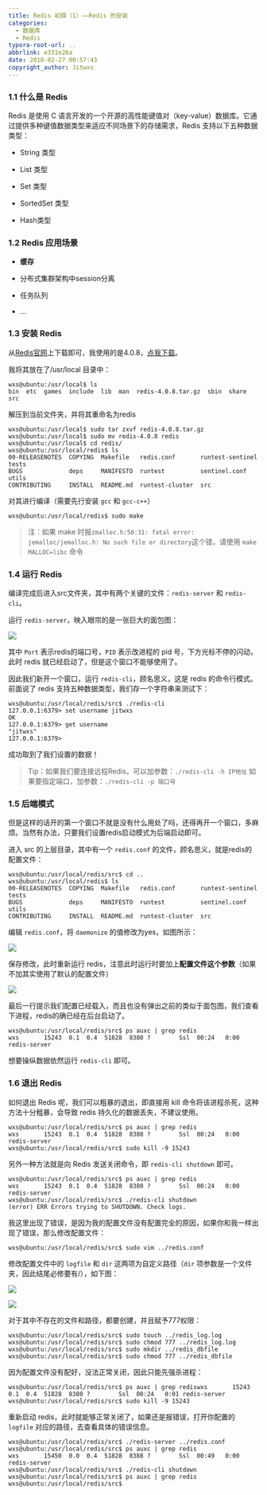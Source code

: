 ```yaml
---
title: Redis 初探（1）——Redis 的安装
categories: 
  - 数据库
  - Redis
typora-root-url: ..
abbrlink: e331e26a
date: 2018-02-27 00:57:43
copyright_author: Jitwxs
---
```


### 1.1 什么是 Redis

Redis 是使用 C 语言开发的一个开源的高性能键值对（key-value）数据库。它通过提供多种键值数据类型来适应不同场景下的存储需求，Redis 支持以下五种数据类型：

- String 类型

- List 类型

- Set 类型

- SortedSet 类型

-  Hash类型

### 1.2 Redis 应用场景

- **缓存**

- 分布式集群架构中session分离

- 任务队列

- ...

### 1.3 安装 Redis

从[Redis官网](http://www.redis.cn/download.html)上下载即可，我使用的是4.0.8，[点我下载](http://download.redis.io/releases/redis-4.0.8.tar.gz)。

我将其放在了/usr/local 目录中：

```shell
wxs@ubuntu:/usr/local$ ls
bin  etc  games  include  lib  man  redis-4.0.8.tar.gz  sbin  share  src
```

解压到当前文件夹，并将其重命名为redis

```shell
wxs@ubuntu:/usr/local$ sudo tar zxvf redis-4.0.8.tar.gz
wxs@ubuntu:/usr/local$ sudo mv redis-4.0.8 redis
wxs@ubuntu:/usr/local$ cd redis/
wxs@ubuntu:/usr/local/redis$ ls
00-RELEASENOTES  COPYING  Makefile   redis.conf       runtest-sentinel  tests
BUGS             deps     MANIFESTO  runtest          sentinel.conf     utils
CONTRIBUTING     INSTALL  README.md  runtest-cluster  src
```

对其进行编译（需要先行安装 `gcc` 和 `gcc-c++`）

```shell
wxs@ubuntu:/usr/local/redis$ sudo make
```

>注：如果 make 时报`zmalloc.h:50:31: fatal error: jemalloc/jemalloc.h: No such file or directory`这个错，请使用 `make MALLOC=libc` 命令

### 1.4 运行 Redis

编译完成后进入src文件夹，其中有两个关键的文件：`redis-server` 和 `redis-cli`。

运行 `redis-server`，映入眼帘的是一张巨大的面包图：

![](/images/posts/20180227000842739.png)

其中 `Port` 表示redis的端口号，`PID` 表示改进程的 pid 号，下方光标不停的闪动，此时 redis 就已经启动了，但是这个窗口不能够使用了。

因此我们新开一个窗口，运行 `redis-cli`，顾名思义，这是 redis 的命令行模式。前面说了 redis 支持五种数据类型，我们存一个字符串来测试下：

```shell
wxs@ubuntu:/usr/local/redis/src$ ./redis-cli 
127.0.0.1:6379> set username jitwxs
OK
127.0.0.1:6379> get username
"jitwxs"
127.0.0.1:6379> 
```

成功取到了我们设置的数据！

>Tip：如果我们要连接远程Redis，可以加参数：`./redis-cli -h IP地址`
>如果要指定端口，加参数：`./redis-cli -p 端口号`

### 1.5 后端模式

但是这样的话开的第一个窗口不就是没有什么用处了吗，还得再开一个窗口，多麻烦。当然有办法，只要我们设置redis启动模式为后端启动即可。

进入 src 的上层目录，其中有一个 `redis.conf` 的文件，顾名思义，就是redis的配置文件：

```shell
wxs@ubuntu:/usr/local/redis/src$ cd ..
wxs@ubuntu:/usr/local/redis$ ls
00-RELEASENOTES  COPYING  Makefile   redis.conf       runtest-sentinel  tests
BUGS             deps     MANIFESTO  runtest          sentinel.conf     utils
CONTRIBUTING     INSTALL  README.md  runtest-cluster  src
```

编辑 `redis.conf`，将 `daemonize` 的值修改为yes，如图所示：

![](/images/posts/20180227001929294.png)

保存修改，此时重新运行 redis，注意此时运行时要加上**配置文件这个参数**（如果不加其实使用了默认的配置文件）

![](/images/posts/20180227002449161.png)

最后一行提示我们配置已经载入，而且也没有弹出之前的类似于面包图，我们查看下进程，redis的确已经在后台启动了。

```shell
wxs@ubuntu:/usr/local/redis/src$ ps auxc | grep redis
wxs       15243  0.1  0.4  51828  8380 ?        Ssl  00:24   0:00 redis-server
```

想要操纵数据依然运行 `redis-cli` 即可。

### 1.6 退出 Redis

如何退出 Redis 呢，我们可以粗暴的退出，即直接用 kill 命令将该进程杀死，这种方法十分粗暴，会导致 redis 持久化的数据丢失，不建议使用。

```shell
wxs@ubuntu:/usr/local/redis/src$ ps auxc | grep redis
wxs       15243  0.1  0.4  51828  8380 ?        Ssl  00:24   0:00 redis-server
wxs@ubuntu:/usr/local/redis/src$ sudo kill -9 15243
```

另外一种方法就是向 Redis 发送关闭命令，即 `redis-cli shutdown` 即可。

```shell
wxs@ubuntu:/usr/local/redis/src$ ps auxc | grep redis
wxs       15243  0.1  0.4  51828  8380 ?        Ssl  00:24   0:00 redis-server
wxs@ubuntu:/usr/local/redis/src$ ./redis-cli shutdown
(error) ERR Errors trying to SHUTDOWN. Check logs.
```

我这里出现了错误，是因为我的配置文件没有配置完全的原因，如果你和我一样出现了错误，那么修改配置文件：

```shell
wxs@ubuntu:/usr/local/redis/src$ sudo vim ../redis.conf
```

修改配置文件中的 `logfile` 和 `dir` 这两项为自定义路径（`dir` 项参数是一个文件夹，因此结尾必修要有/），如下图：

![](/images/posts/2018022700443054.png)

![](/images/posts/20180227004439162.png)

对于其中不存在的文件和路径，都要创建，并且赋予777权限：

```shell
wxs@ubuntu:/usr/local/redis/src$ sudo touch ../redis_log.log
wxs@ubuntu:/usr/local/redis/src$ sudo chmod 777 ../redis_log.log
wxs@ubuntu:/usr/local/redis/src$ sudo mkdir ../redis_dbfile
wxs@ubuntu:/usr/local/redis/src$ sudo chmod 777 ../redis_dbfile
```

因为配置文件没有配好，没法正常关闭，因此只能先强杀进程：

```shell
wxs@ubuntu:/usr/local/redis/src$ ps auxc | grep rediswxs       15243  0.1  0.4  51828  8380 ?        Ssl  00:24   0:01 redis-server
wxs@ubuntu:/usr/local/redis/src$ sudo kill -9 15243
```

重新启动 redis，此时就能够正常关闭了，如果还是报错误，打开你配置的 `logfile` 对应的路径，去查看具体的错误信息。

```shell
wxs@ubuntu:/usr/local/redis/src$ ./redis-server ../redis.conf 
wxs@ubuntu:/usr/local/redis/src$ ps auxc | grep redis
wxs       15450  0.0  0.4  51828  8388 ?        Ssl  00:49   0:00 redis-server
wxs@ubuntu:/usr/local/redis/src$ ./redis-cli shutdown
wxs@ubuntu:/usr/local/redis/src$ ps auxc | grep redis
wxs@ubuntu:/usr/local/redis/src$ 
```
